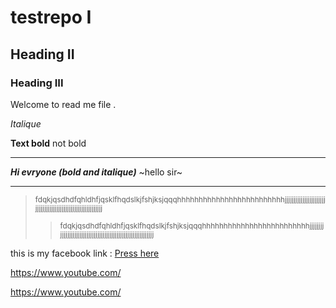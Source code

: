 # testrepo I
## Heading II
### Heading III
Welcome to read me file .

*Italique*

**Text bold** not bold

---

***Hi evryone (bold and italique)***
~hello sir~

***

> <sub>fdqkjqsdhdfqhldhfjqsklfhqdslkjfshjksjqqqhhhhhhhhhhhhhhhhhhhhhhhhhjjjjjjjjjjjjjjjjjjjjjjjjjjjjjjjjjjjjjjjjjjjjjjjjjjjjjjjjjjjjj</sub>
>
>><sup>fdqkjqsdhdfqhldhfjqsklfhqdslkjfshjksjqqqhhhhhhhhhhhhhhhhhhhhhhhhhjjjjjjjjjjjjjjjjjjjjjjjjjjjjjjjjjjjjjjjjjjjjjjjjjjjjjjjjjjjjj</sup>

this is my facebook link : [Press here](https://www.youtube.com/ "best of")

<https://www.youtube.com/>

https://www.youtube.com/

